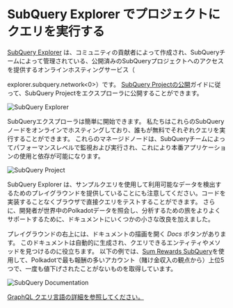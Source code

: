 # SubQuery Explorer でプロジェクトにクエリを実行する

[SubQuery Explorer](https://explorer.subquery.network) は、コミュニティの貢献者によって作成され、SubQueryチームによって管理されている、公開済みのSubQueryプロジェクトへのアクセスを提供するオンラインホスティングサービス（

explorer.subquery.network<0>）です。 [SubQuery Projectの公開](../publish/publish.md)ガイドに従って、SubQuery Projectをエクスプローラに公開することができます。</p> 

![SubQuery Explorer](https://static.subquery.network/media/explorer/explorer-header.png)

SubQueryエクスプローラは簡単に開始できます。 私たちはこれらのSubQueryノードをオンラインでホスティングしており、誰もが無料でそれぞれクエリを実行することができます。 これらのマネージドノードは、SubQueryチームによってパフォーマンスレベルで監視および実行され、これにより本番アプリケーションの使用と依存が可能になります。

![SubQuery Project](https://static.subquery.network/media/explorer/explorer-project.png)

SubQuery Explorer は、サンプルクエリを使用して利用可能なデータを検出するためのプレイグラウンドを提供していることにも注意してください。コードを実装することなくブラウザで直接クエリをテストすることができます。 さらに、開発者が世界中のPolkadotデータを照会し、分析するための旅をよりよくサポートするために、ドキュメントにいくつかの小さな改良を加えました。

プレイグラウンドの右上には、ドキュメントの描画を開く _Docs_ ボタンがあります。 このドキュメントは自動的に生成され、クエリできるエンティティやメソッドを見つけるのに役立ちます。 以下の例では、[Sum Rewards SubQuery](https://explorer.subquery.network/subquery/OnFinality-io/sum-reward)を使用して、Polkadotで最も報酬の多いアカウント（賭け金収入の観点から）上位5つで、一度も値下げされたことがないものを取得しています。

![SubQuery Documentation](https://static.subquery.network/media/explorer/explorer-documentation.png)

[GraphQL クエリ言語の詳細を参照してください。](./graphql.md)
